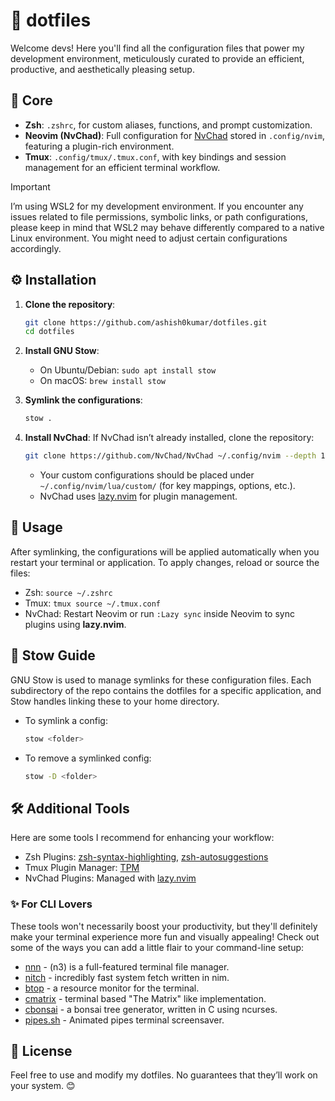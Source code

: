 # 🐧 dotfiles

Welcome devs! Here you'll find all the configuration files that power my development environment, meticulously curated to provide an efficient, productive, and aesthetically pleasing setup.

## 📂 Core
- **Zsh**: `.zshrc`, for custom aliases, functions, and prompt customization.
- **Neovim (NvChad)**: Full configuration for [NvChad](https://nvchad.com/) stored in `.config/nvim`, featuring a plugin-rich environment.
- **Tmux**: `.config/tmux/.tmux.conf`, with key bindings and session management for an efficient terminal workflow.

> [!IMPORTANT]
> I’m using WSL2 for my development environment. If you encounter any issues related to file permissions, symbolic links, or path configurations, please keep in mind that WSL2 may behave differently compared to a native Linux environment. You might need to adjust certain configurations accordingly.


## ⚙️ Installation

1. **Clone the repository**:
    ```bash
    git clone https://github.com/ashish0kumar/dotfiles.git
    cd dotfiles
    ```

2. **Install GNU Stow**:
    - On Ubuntu/Debian: `sudo apt install stow`
    - On macOS: `brew install stow`

3. **Symlink the configurations**:
    ```bash
    stow .
    ```

4. **Install NvChad**:
    If NvChad isn’t already installed, clone the repository:
    ```bash
    git clone https://github.com/NvChad/NvChad ~/.config/nvim --depth 1
    ```

    - Your custom configurations should be placed under `~/.config/nvim/lua/custom/` (for key mappings, options, etc.).
    - NvChad uses [lazy.nvim](https://github.com/folke/lazy.nvim) for plugin management.


## 🚀 Usage
After symlinking, the configurations will be applied automatically when you restart your terminal or application. To apply changes, reload or source the files:
- Zsh: `source ~/.zshrc`
- Tmux: `tmux source ~/.tmux.conf`
- NvChad: Restart Neovim or run `:Lazy sync` inside Neovim to sync plugins using **lazy.nvim**.


## 🔗 Stow Guide
GNU Stow is used to manage symlinks for these configuration files. Each subdirectory of the repo contains the dotfiles for a specific application, and Stow handles linking these to your home directory. 

- To symlink a config:
  ```bash
  stow <folder>
  ```

- To remove a symlinked config:

  ```bash
  stow -D <folder>
  ```


## 🛠️ Additional Tools

Here are some tools I recommend for enhancing your workflow:

- Zsh Plugins: [zsh-syntax-highlighting](https://github.com/zsh-users/zsh-syntax-highlighting), [zsh-autosuggestions](https://github.com/zsh-users/zsh-autosuggestions)
- Tmux Plugin Manager: [TPM](https://github.com/tmux-plugins/tpm)
- NvChad Plugins: Managed with [lazy.nvim](https://github.com/folke/lazy.nvim)

### ✨ For CLI Lovers

These tools won't necessarily boost your productivity, but they'll definitely make your terminal experience more fun and visually appealing! Check out some of the ways you can add a little flair to your command-line setup:

- [nnn](https://github.com/jarun/nnn) - (n3) is a full-featured terminal file manager.
- [nitch](https://github.com/ssleert/nitch) - incredibly fast system fetch written in nim.
- [btop](https://github.com/aristocratos/btop) - a resource monitor for the terminal.
- [cmatrix](https://github.com/abishekvashok/cmatrix) - terminal based "The Matrix" like implementation.
- [cbonsai](https://gitlab.com/jallbrit/cbonsai) - a bonsai tree generator, written in C using ncurses.
- [pipes.sh](https://github.com/pipeseroni/pipes.sh) - Animated pipes terminal screensaver.


## 📜 License

Feel free to use and modify my dotfiles. No guarantees that they’ll work on your system. 😊
